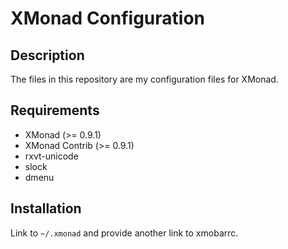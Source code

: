 XMonad Configuration
====================

## Description
The files in this repository are my configuration files for XMonad.


## Requirements
* XMonad (>= 0.9.1)
* XMonad Contrib (>= 0.9.1)
* rxvt-unicode
* slock
* dmenu

## Installation
Link to `~/.xmonad` and provide another link to xmobarrc.
